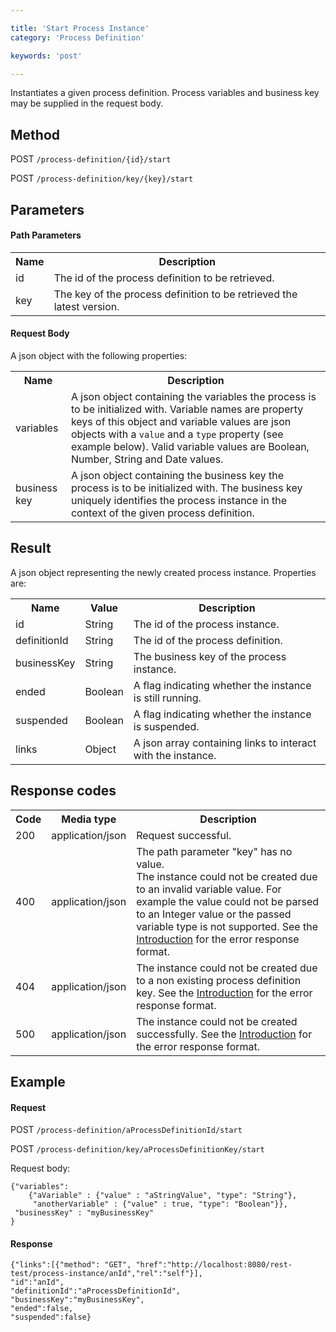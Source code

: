 ```yaml
---

title: 'Start Process Instance'
category: 'Process Definition'

keywords: 'post'

---
```



Instantiates a given process definition. Process variables and business key may be supplied in the request body.


Method
------

POST `/process-definition/{id}/start`

POST `/process-definition/key/{key}/start`


Parameters
----------

#### Path Parameters

<table class="table table-striped">
  <tr>
    <th>Name</th>
    <th>Description</th>
  </tr>
  <tr>
    <td>id</td>
    <td>The id of the process definition to be retrieved.</td>
  </tr>
  <tr>
    <td>key</td>
    <td>The key of the process definition to be retrieved the latest version.</td>
  </tr>
</table>
  

#### Request Body

A json object with the following properties:

<table class="table table-striped">
  <tr>
    <th>Name</th>
    <th>Description</th>
  </tr>
  <tr>
    <td>variables</td>
    <td>A json object containing the variables the process is to be initialized with.
    Variable names are property keys of this object and variable values are json objects with a <code>value</code> and a <code>type</code> property (see example below).
    Valid variable values are Boolean, Number, String and Date values.</td>
  </tr>
  <tr>
    <td>business key</td>
    <td>A json object containing the business key the process is to be initialized with.
	The business key uniquely identifies the process instance in the context of the given process definition.</td>
  </tr>
</table>


Result
------

A json object representing the newly created process instance.
Properties are:

<table class="table table-striped">
  <tr>
    <th>Name</th>
    <th>Value</th>
    <th>Description</th>
  </tr>
  <tr>
    <td>id</td>
    <td>String</td>
    <td>The id of the process instance.</td>
  </tr>
  <tr>
    <td>definitionId</td>
    <td>String</td>
    <td>The id of the process definition.</td>
  </tr>
  <tr>
    <td>businessKey</td>
    <td>String</td>
    <td>The business key of the process instance.</td>
  </tr>
  <tr>
    <td>ended</td>
    <td>Boolean</td>
    <td>A flag indicating whether the instance is still running.</td>
  </tr>
  <tr>
    <td>suspended</td>
    <td>Boolean</td>
    <td>A flag indicating whether the instance is suspended.</td>
  </tr>
  <tr>
    <td>links</td>
    <td>Object</td>
    <td>A json array containing links to interact with the instance.</td>
  </tr>
</table>


Response codes
--------------  

<table class="table table-striped">
  <tr>
    <th>Code</th>
    <th>Media type</th>
    <th>Description</th>
  </tr>
  <tr>
    <td>200</td>
    <td>application/json</td>
    <td>Request successful.</td>
  </tr>
  <tr>
    <td>400</td>
    <td>application/json</td>
	<td>The path parameter "key" has no value.<br/>The instance could not be created due to an invalid variable value. For example the value could not be parsed to an Integer value or the passed variable type is not supported. See the <a href="ref:#overview-introduction">Introduction</a> for the error response format.</td>
  </tr>  
  <tr>
    <td>404</td>
    <td>application/json</td>
	<td>The instance could not be created due to a non existing process definition key. See the <a href="ref:#overview-introduction">Introduction</a> for the error response format.</td>
  </tr>
  <tr>
    <td>500</td>
    <td>application/json</td>
    <td>The instance could not be created successfully. See the <a href="ref:#overview-introduction">Introduction</a> for the error response format.</td>
  </tr>
</table>

Example
-------

#### Request

POST `/process-definition/aProcessDefinitionId/start`

POST `/process-definition/key/aProcessDefinitionKey/start`

Request body:

    {"variables": 
        {"aVariable" : {"value" : "aStringValue", "type": "String"},
         "anotherVariable" : {"value" : true, "type": "Boolean"}},
	 "businessKey" : "myBusinessKey"
	}

#### Response

    {"links":[{"method": "GET", "href":"http://localhost:8080/rest-test/process-instance/anId","rel":"self"}],
    "id":"anId",
    "definitionId":"aProcessDefinitionId",
    "businessKey":"myBusinessKey",
    "ended":false,
    "suspended":false}

